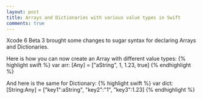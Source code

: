 ```yaml
---
layout: post
title: Arrays and Dictionaries with various value types in Swift
comments: true
---
```


Xcode 6 Beta 3 brought some changes to sugar syntax for declaring Arrays and Dictionaries.

Here is how you can now create an Array with different value types:
{% highlight swift %}
var arr: [Any] = ["aString", 1, 1.23, true]
{% endhighlight %}

And here is the same for Dictionary:
{% highlight swift %}
var dict: [String:Any] = ["key1":aString", "key2":"1", "key3":1.23]
{% endhighlight %}
